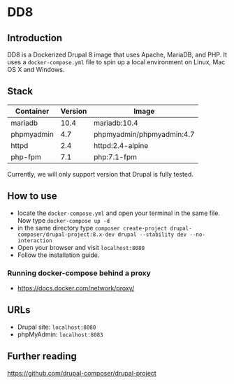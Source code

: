 # DD8
## Introduction
DD8 is a Dockerized Drupal 8 image that uses Apache, MariaDB, and PHP. It uses
a `docker-compose.yml` file to spin up a local environment on Linux, Mac OS X and Windows.
## Stack
| Container | Version | Image |
| --------- | ------- | ----- |
| mariadb   | 10.4    | mariadb:10.4 |
| phpmyadmin | 4.7    | phpmyadmin/phpmyadmin:4.7 |
| httpd | 2.4 | httpd:2.4-alpine |
| php-fpm | 7.1 | php:7.1-fpm |

Currently, we will only support version that Drupal is fully tested.
## How to use
* locate the `docker-compose.yml` and open your terminal in the same file. Now type `docker-compose up -d`
* in the same directory type `composer create-project drupal-composer/drupal-project:8.x-dev drupal --stability dev --no-interaction`
* Open your browser and visit `localhost:8080`
* Follow the installation guide.
### Running docker-compose behind a proxy
* https://docs.docker.com/network/proxy/
## URLs
* Drupal site: `localhost:8080`
* phpMyAdmin: `localhost:8083`
## Further reading
https://github.com/drupal-composer/drupal-project